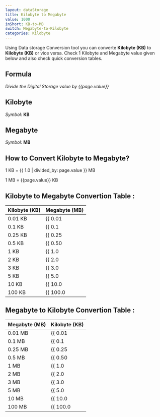 ```yaml
---
layout: dataStorage
title: Kilobyte to Megabyte
value: 1000
inShort: KB-to-MB
switch: Megabyte-to-Kilobyte
categories: Kilobyte
---
```


Using Data storage Conversion tool you can converte **Kilobyte (KB)** to **Kilobyte (KB)** or vice versa. Check 1 Kilobyte and Megabyte value given below and also check quick conversion tables.

## Formula
*Divide the Digital Storage value by {{page.value}}*

## Kilobyte
*Symbol:* **KB**

## Megabyte
*Symbol:* **MB**

## How to Convert Kilobyte to Megabyte?

1 KB = {{ 1.0 | divided_by: page.value }} MB

1 MB = {{page.value}} KB


## Kilobyte to Megabyte Convertion Table :

| Kilobyte (KB) | Megabyte (MB) |
| ---- | ---- |
| 0.01 KB | {{ 0.01 | divided_by: page.value }} MB |
| 0.1 KB | {{ 0.1 | divided_by: page.value }} MB |
| 0.25 KB | {{ 0.25 | divided_by: page.value }} MB |
| 0.5 KB | {{ 0.50 | divided_by: page.value }} MB |
| 1 KB | {{ 1.0 | divided_by: page.value }} MB |
| 2 KB | {{ 2.0 | divided_by: page.value }} MB |
| 3 KB | {{ 3.0 | divided_by: page.value }} MB |
| 5 KB | {{ 5.0 | divided_by: page.value }} MB |
| 10 KB | {{ 10.0 | divided_by: page.value }} MB |
| 100 KB | {{ 100.0 | divided_by: page.value }} MB |

## Megabyte to Kilobyte Convertion Table :

| Megabyte (MB) | Kilobyte (KB) |
| ---- | ---- |
| 0.01 MB | {{ 0.01 | times: page.value }} KB |
| 0.1 MB | {{ 0.1 | times: page.value }} KB |
| 0.25 MB | {{ 0.25 | times: page.value }} KB |
| 0.5 MB | {{ 0.50 | times: page.value }} KB |
| 1 MB | {{ 1.0 | times: page.value }} KB |
| 2 MB | {{ 2.0 | times: page.value }} KB |
| 3 MB | {{ 3.0 | times: page.value }} KB |
| 5 MB | {{ 5.0 | times: page.value }} KB |
| 10 MB | {{ 10.0 | times: page.value }} KB |
| 100 MB | {{ 100.0 | times: page.value }} KB |


<script>
document.getElementById('selectInput')[4].selected = true
document.getElementById('selectOutput')[8].selected = true
</script>
